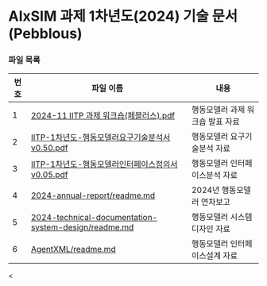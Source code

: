 # AIxSIM 과제 1차년도(2024) 기술 문서 (Pebblous)

### 파일 목록
번호 | 파일 이름 | 내용
--- | ------------ | -------------
1 | [2024-11 IITP 과제 워크숍(페블러스).pdf](./2024-11-IITP-과제-워크숍-페블러스.pdf) | 행동모델러 과제 워크숍 발표 자료
2 | [IITP-1차년도-행동모델러요구기술분석서v0.50.pdf](./IITP-1차년도-행동모델러요구기술분석서v0.50.pdf) | 행동모델러 요구기술분석 자료
3 | [IITP-1차년도-행동모델러인터페이스정의서v0.05.pdf](./IITP-1차년도-행동모델러인터페이스정의서v0.05.pdf) | 행동모델러 인터페이스분석 자료
4 | [2024-annual-report/readme.md](./2024-annual-report/readme.md) | 2024년 행동모델러 연차보고
5 | [2024-technical-documentation-system-design/readme.md](./2024-technical-documentation-system-design/readme.md) | 행동모델러 시스템 디자인 자료
6 | [AgentXML/readme.md](./AgentXML/readme.md)| 행동모델러 인터페이스설계 자료
<
